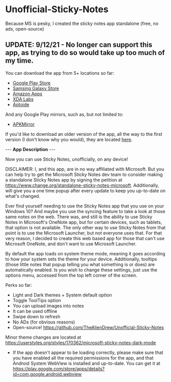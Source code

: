 # Unofficial-Sticky-Notes
Because MS is pesky, I created the sticky notes app standalone (free, no ads, open-source)

## UPDATE: 9/12/21 - No longer can support this app, as trying to do so would take up too much of my time.

You can download the app from 5+ locations so far:
* [Google Play Store](https://play.google.com/store/apps/details?id=aliendrew.ms.stickynotes)
* [Samsing Galaxy Store](https://apps.samsung.com/appquery/appDetail.as?appId=aliendrew.ms.stickynotes)
* [Amazon Apps](https://www.amazon.com/dp/B07XLK8KVC/ref=apps_sf_sta)
* [XDA Labs](https://labs.xda-developers.com/store/app/aliendrew.ms.stickynotes)
* [Aptoide](https://aliendrew-stickynotes.en.aptoide.com/?store_name=aliendrew)

And any Google Play mirrors, such as, but not limited to:
* [APKMirror](https://www.apkmirror.com/apk/aliendrew/unofficial-sticky-notes)

If you'd like to download an older version of the app, all the way to the first version (I don't know why you would), they are located [here](https://aliendrew-stickynotes.en.aptoide.com/versions).

--- **App Description** ---

Now you can use Sticky Notes, unofficially, on any device!

DISCLAIMER: I, and this app, are in no way affiliated with Microsoft. But you can help try to get the Microsoft Sticky Notes dev team to consider making a standalone Sticky Notes app by signing the petition at https://www.change.org/standalone-sticky-notes-microsoft. Additionally, will give you a one time popup after every update to keep you up-to-date on what's changed.

Ever find yourself needing to use the Sticky Notes app that you use on your Windows 10? And maybe you use the syncing feature to take a look at those same notes on the web. There was, and still is the ability to use Sticky Notes in Microsoft's OneNote app, but for certain devices, such as tablets, that option is not available. The only other way to use Sticky Notes from that point is to use the Microsoft Launcher, but not everyone uses that. For that very reason, I decided to create this web based app for those that can't use Microsoft OneNote, and don't want to use Microsoft Launcher.

By default the app loads on system theme mode, meaning it goes according to how your system sets the theme for your device. Additionally, tooltips (those little notes that popup telling you what something is or does) are automatically enabled. Is you wish to change these settings, just use the options menu, accessed from the top left corner of the screen.

Perks so far:
* Light and Dark themes + System default option
* Toggle ToolTips option
* You can upload images into notes
* It can be used offline
* Swipe down to refresh
* No ADs (for obvious reasons)
* Open-source! https://github.com/TheAlienDrew/Unofficial-Sticky-Notes

Minor theme changes are located at https://userstyles.org/styles/170362/microsoft-sticky-notes-dark-mode

* If the app doesn't appear to be loading correctly, please make sure that you have enabled all the required permissions for the app, and that Android System WebView is installed and up-to-date. You can get it at https://play.google.com/store/apps/details?id=com.google.android.webview
